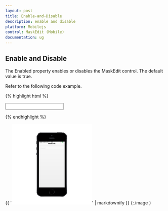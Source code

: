 ```yaml
---
layout: post
title: Enable-and-Disable
description: enable and disable
platform: Mobilejs
control: MaskEdit (Mobile)
documentation: ug
---
```


## Enable and Disable

The Enabled property enables or disables the MaskEdit control. The default value is true.

Refer to the following code example.

{% highlight html %}

<input id="textbox_sample" data-role="ejmmaskedit" data-ej-watermarktext="Maskedit" data-ej-enabled="false" data-ej-mask=" +1 (999) 999-9999" />



{% endhighlight %}



{{ '![D:/Final Doc/mockup/IMG_0523_iphone5s_spacegrey_portrait.png](Enable-and-Disable_images/Enable-and-Disable_img1.png)' | markdownify }}
{:.image }


